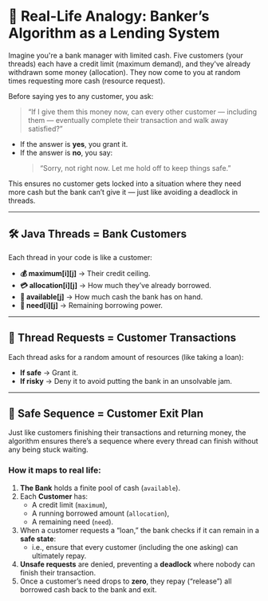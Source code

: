 # 🏦 Real-Life Analogy: Banker’s Algorithm as a Lending System

Imagine you're a bank manager with limited cash. Five customers (your threads) each have a credit limit (maximum demand), and they've already withdrawn some money (allocation). They now come to you at random times requesting more cash (resource request).

Before saying yes to any customer, you ask:

> “If I give them this money now, can every other customer — including them — eventually complete their transaction and walk away satisfied?”

- If the answer is **yes**, you grant it.
- If the answer is **no**, you say:
  > “Sorry, not right now. Let me hold off to keep things safe.”

This ensures no customer gets locked into a situation where they need more cash but the bank can’t give it — just like avoiding a deadlock in threads.

---

## 🛠️ Java Threads = Bank Customers

Each thread in your code is like a customer:

- **💰 maximum[i][j]** → Their credit ceiling.
- **💳 allocation[i][j]** → How much they’ve already borrowed.
- **🧮 available[j]** → How much cash the bank has on hand.
- **🛑 need[i][j]** → Remaining borrowing power.

---

## 🧪 Thread Requests = Customer Transactions

Each thread asks for a random amount of resources (like taking a loan):
- **If safe** → Grant it.
- **If risky** → Deny it to avoid putting the bank in an unsolvable jam.

---

## 🔄 Safe Sequence = Customer Exit Plan

Just like customers finishing their transactions and returning money, the algorithm ensures there’s a sequence where every thread can finish without any being stuck waiting.

### How it maps to real life:
1. **The Bank** holds a finite pool of cash (`available`).
2. Each **Customer** has:
    - A credit limit (`maximum`),
    - A running borrowed amount (`allocation`),
    - A remaining need (`need`).
3. When a customer requests a “loan,” the bank checks if it can remain in a **safe state**:
    - i.e., ensure that every customer (including the one asking) can ultimately repay.
4. **Unsafe requests** are denied, preventing a **deadlock** where nobody can finish their transaction.
5. Once a customer’s need drops to **zero**, they repay (“release”) all borrowed cash back to the bank and exit.